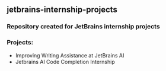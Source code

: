 ## jetbrains-internship-projects

### Repository created for JetBrains internship projects
### Projects:
- Improving Writing Assistance at JetBrains AI
- Jetbrains AI Code Completion Internship
